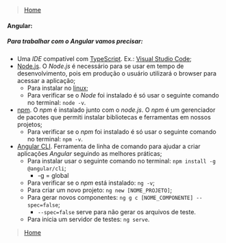 > [Home](README.md)

#### Angular:

##### Para trabalhar com o Angular vamos precisar:

* Uma *IDE* compatível com [TypeScript](https://www.typescriptlang.org/). Ex.: [Visual Studio Code](https://code.visualstudio.com/);
* [Node.js](https://nodejs.org/en/). O *Node.js* é necessário para se usar em tempo de desenvolvimento, pois em produção o usuário utilizará o browser para acessar a aplicação;
  - Para instalar no [linux](NODE_LINUX.md);
  - Para verificar se o *Node* foi instalado é só usar o seguinte comando no terminal: `node -v`.
* [npm](https://www.npmjs.com/). O *npm* é instalado junto com o *node.js*. O *npm* é um gerenciador de pacotes que permiti instalar bibliotecas e ferramentas em nossos projetos;
  - Para verificar se o *npm* foi instalado é só usar o seguinte comando no terminal: `npm -v`.
* [Angular CLI](https://cli.angular.io/). Ferramenta de linha de comando para ajudar a criar aplicações *Angular* seguindo as melhores práticas;
  - Para instalar usar o seguinte comando no terminal: `npm install -g @angular/cli`;
    - -g = global
  - Para verificar se o *npm* está instalado: `ng -v`;
  - Para criar um novo projeto: `ng new [NOME_PROJETO]`; 
  - Para gerar novos componentes: `ng g c [NOME_COMPONENTE] --spec=false`;
    - `--spec=false` serve para não gerar os arquivos de teste.
  - Para inicia um servidor de testes: `ng serve`. 

> [Home](README.md)